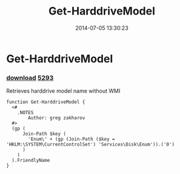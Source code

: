 ﻿---
pid:            5285
parent:         0
children:       5293
poster:         greg zakharov
title:          Get-HarddriveModel
date:           2014-07-05 13:30:23
description:    Retrieves harddrive model name without WMI
format:         posh
---

# Get-HarddriveModel

### [download](5285.ps1)  [5293](5293.md)

Retrieves harddrive model name without WMI

```posh
function Get-HarddriveModel {
  <#
    .NOTES
        Author: greg zakharov
  #>
  (gp (
      Join-Path $key (
        'Enum\' + (gp (Join-Path ($key = 'HKLM:\SYSTEM\CurrentControlSet') 'Services\Disk\Enum')).('0')
      )
    )
  ).FriendlyName
}
```
